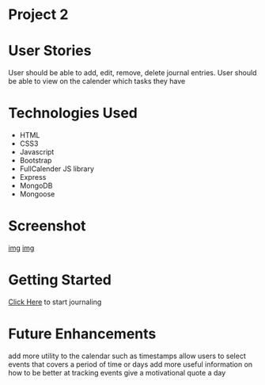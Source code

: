 # Project 2

# User Stories

User should be able to add, edit, remove, delete journal entries.
User should be able to view on the calender which tasks they have

# Technologies Used

- HTML
- CSS3
- Javascript
- Bootstrap
- FullCalender JS library
- Express
- MongoDB
- Mongoose

# Screenshot

[img](./IMG/Screen%20Shot%202022-08-03%20at%206.28.37%20PM.png)
[img](./IMG/Screen%20Shot%202022-08-03%20at%208.28.31%20PM.png)

# Getting Started

[Click Here](https://note-it-now.herokuapp.com/journal) to start journaling

# Future Enhancements

add more utility to the calendar such as timestamps
allow users to select events that covers a period of time or days
add more useful information on how to be better at tracking events
give a motivational quote a day
